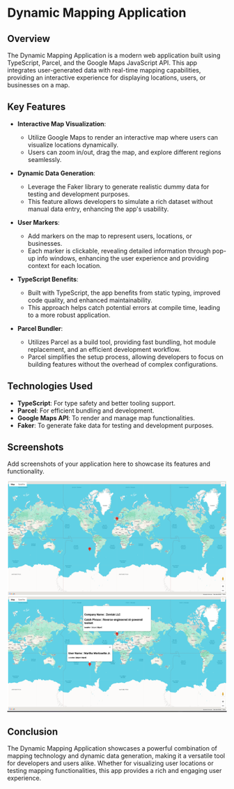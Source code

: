 # Dynamic Mapping Application

## Overview
The Dynamic Mapping Application is a modern web application built using TypeScript, Parcel, and the Google Maps JavaScript API. This app integrates user-generated data with real-time mapping capabilities, providing an interactive experience for displaying locations, users, or businesses on a map.

## Key Features

- **Interactive Map Visualization**: 
  - Utilize Google Maps to render an interactive map where users can visualize locations dynamically. 
  - Users can zoom in/out, drag the map, and explore different regions seamlessly.

- **Dynamic Data Generation**: 
  - Leverage the Faker library to generate realistic dummy data for testing and development purposes. 
  - This feature allows developers to simulate a rich dataset without manual data entry, enhancing the app's usability.

- **User Markers**: 
  - Add markers on the map to represent users, locations, or businesses. 
  - Each marker is clickable, revealing detailed information through pop-up info windows, enhancing the user experience and providing context for each location.

- **TypeScript Benefits**: 
  - Built with TypeScript, the app benefits from static typing, improved code quality, and enhanced maintainability. 
  - This approach helps catch potential errors at compile time, leading to a more robust application.

- **Parcel Bundler**: 
  - Utilizes Parcel as a build tool, providing fast bundling, hot module replacement, and an efficient development workflow. 
  - Parcel simplifies the setup process, allowing developers to focus on building features without the overhead of complex configurations.

## Technologies Used

- **TypeScript**: For type safety and better tooling support.
- **Parcel**: For efficient bundling and development.
- **Google Maps API**: To render and manage map functionalities.
- **Faker**: To generate fake data for testing and development purposes.

## Screenshots
Add screenshots of your application here to showcase its features and functionality.

![Screenshot 1](https://github.com/ps3coder/Project_images_url/blob/main/Screenshot%202024-10-27%20163813.png)
![Screenshot 2](https://github.com/ps3coder/Project_images_url/blob/main/Screenshot%202024-10-27%20163820.png)

## Conclusion
The Dynamic Mapping Application showcases a powerful combination of mapping technology and dynamic data generation, making it a versatile tool for developers and users alike. Whether for visualizing user locations or testing mapping functionalities, this app provides a rich and engaging user experience.
